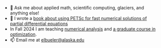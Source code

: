 - 💬 Ask me about applied math, scientific computing, glaciers, and anything else!
- 📖 I wrote a [book about using PETSc for fast numerical solutions of partial differential equations](https://my.siam.org/Store/Product/viewproduct/?ProductId=32850137)
- In Fall 2024 I am teaching [numerical analysis](https://bueler.github.io/numerical/) and [a graduate course in optimization](https://bueler.github.io/opt/).
- 📫 Email me at [elbueler@alaska.edu](mailto:elbueler@alaska.edu)
